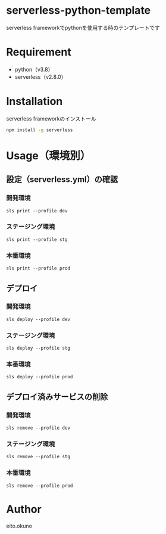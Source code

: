 # serverless-python-template
serverless frameworkでpythonを使用する時のテンプレートです
 
# Requirement
* python（v3.8）
* serverless（v2.8.0）
 
# Installation
serverless frameworkのインストール 
```bash
npm install -g serverless
```

# Usage（環境別）

## 設定（serverless.yml）の確認
### 開発環境
    sls print --profile dev
### ステージング環境
    sls print --profile stg
### 本番環境
    sls print --profile prod

## デプロイ
### 開発環境
    sls deploy --profile dev
### ステージング環境
    sls deploy --profile stg
### 本番環境
    sls deploy --profile prod

## デプロイ済みサービスの削除
### 開発環境
    sls remove --profile dev
### ステージング環境
    sls remove --profile stg
### 本番環境
    sls remove --profile prod

# Author
eito.okuno
